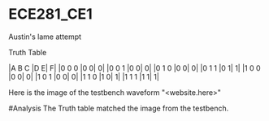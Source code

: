 ECE281_CE1
==========

Austin's lame attempt 

Truth Table 

|A B C |D E| F|
|0 0 0 |0 0| 0|
|0 0 1 |0 0| 0|
|0 1 0 |0 0| 0|
|0 1 1 |0 1| 1|
|1 0 0 |0 0| 0|
|1 0 1 |0 0| 0|
|1 1 0 |1 0| 1|
|1 1 1 |1 1| 1|

Here is the image of the testbench waveform
"<website.here>"

#Analysis
The Truth table matched the image from the testbench.
